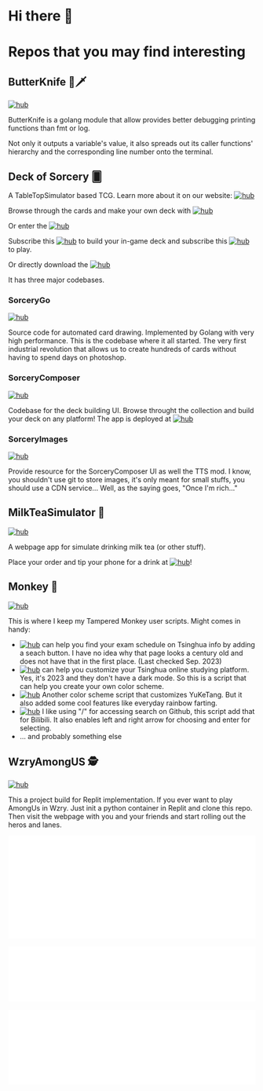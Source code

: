 # Hi there 👋

# Repos that you may find interesting

## ButterKnife  🧈🗡️

[![hub](https://img.shields.io/badge/GitHub-100000?style=for-the-badge&logo=github&logoColor=white)](https://github.com/Yifeeeeei/butterknife)

ButterKnife is a golang module that allow provides better debugging printing functions than fmt or log.

Not only it outputs a variable's value, it also spreads out its caller functions' hierarchy and the corresponding line number onto the terminal.

## Deck of Sorcery 🂠

A TableTopSimulator based TCG. Learn more about it on our website: [![hub](https://img.shields.io/badge/Deck_of_Sorcery-blue)](https://yifeeeeei.github.io/DeckOfSorcery/)

Browse through the cards and make your own deck with [![hub](https://img.shields.io/badge/Sorcery_Composer-gray)](https://yifeeeeei.github.io/SorceryComposer/)

Or enter the  [![hub](https://img.shields.io/badge/Arena-gray)](https://yifeeeeei.github.io/SorceryComposer/Arena/)

Subscribe this [![hub](https://img.shields.io/badge/Builder_Mod-gray)](https://steamcommunity.com/sharedfiles/filedetails/?id=3093581820) to build your in-game deck and subscribe this [![hub](https://img.shields.io/badge/Tableset_Mod-gray)](https://steamcommunity.com/sharedfiles/filedetails/?id=3155709993) to play.

Or directly download the [![hub](https://img.shields.io/badge/TTS_Saves-gray)](https://drive.google.com/drive/folders/1C4G1VXejHsKWljR7k0Te-FQ1DuZdBUEL?usp=drive_link)

It has three major codebases.

### SorceryGo

[![hub](https://img.shields.io/badge/GitHub-100000?style=for-the-badge&logo=github&logoColor=white)](https://github.com/Yifeeeeei/SorceryGo)

Source code for automated card drawing. Implemented by Golang with very high performance. This is the codebase where it all started. The very first industrial revolution that allows us to create hundreds of cards without having to spend days on photoshop.

### SorceryComposer

[![hub](https://img.shields.io/badge/GitHub-100000?style=for-the-badge&logo=github&logoColor=white)](https://github.com/Yifeeeeei/SorceryComposer)

Codebase for the deck building UI. Browse throught the collection and build your deck on any platform! The app is deployed at [![hub](https://img.shields.io/badge/Sorcery_Composer-gray)](https://yifeeeeei.github.io/SorceryComposer/)

### SorceryImages

[![hub](https://img.shields.io/badge/GitHub-100000?style=for-the-badge&logo=github&logoColor=white)](https://github.com/Yifeeeeei/SorceryImages)

Provide resource for the SorceryComposer UI as well the TTS mod. I know, you shouldn't use git to store images, it's only meant for small stuffs, you should use a CDN service... Well, as the saying goes, "Once I'm rich..."

## MilkTeaSimulator 🥤
[![hub](https://img.shields.io/badge/GitHub-100000?style=for-the-badge&logo=github&logoColor=white)](https://github.com/Yifeeeeei/MilkTeaSimulator)

A webpage app for simulate drinking milk tea (or other stuff).

Place your order and tip your phone for a drink at [![hub](https://img.shields.io/badge/Cyber_Teashop-gray)](https://yifeeeeei.github.io/MilkTeaSimulator/)!

## Monkey 🙈

[![hub](https://img.shields.io/badge/GitHub-100000?style=for-the-badge&logo=github&logoColor=white)](https://github.com/Yifeeeeei/Monkey)

This is where I keep my Tampered Monkey user scripts. Might comes in handy:

- [![hub](https://img.shields.io/badge/Exam_Arrangement_Filter-gray)](https://yifeeeeei.github.io/Monkey/exam_arrangement_filter.user.js) can help you find your exam schedule on Tsinghua info by adding a seach button. I have no idea why that page looks a century old and does not have that in the first place. (Last checked Sep. 2023)
- [![hub](https://img.shields.io/badge/WLXT_Theme_Tool-gray)](https://yifeeeeei.github.io/Monkey/wlxt_theme_tool.user.js) can help you customize your Tsinghua online studying platform. Yes, it's 2023 and they don't have a dark mode. So this is a script that can help you create your own color scheme.
- [![hub](https://img.shields.io/badge/YuKeTang_Theme_Tool-gray)](https://yifeeeeei.github.io/Monkey/yuketang_themetool.user.js) Another color scheme script that customizes YuKeTang. But it also added some cool features like everyday rainbow farting.
- [![hub](https://img.shields.io/badge/Bilibili_Search_Shortcut-gray)](https://yifeeeeei.github.io/Monkey/bilibiliSearchHotKey.user.js) I like using "/" for accessing search on Github, this script add that for Bilibili. It also enables left and right arrow for choosing and enter for selecting.
- ... and probably something else

## WzryAmongUS 🕵️

[![hub](https://img.shields.io/badge/GitHub-100000?style=for-the-badge&logo=github&logoColor=white)](https://github.com/Yifeeeeei/WzryAmongUS)

This a project build for Replit implementation. If you ever want to play AmongUs in Wzry. Just init a python container in Replit and clone this repo. Then visit the webpage with you and your friends and start rolling out the heros and lanes.


![Metrics](/metrics.plugin.isocalendar.svg)

![Metrics](/metrics.plugin.languages.svg)

![Metrics](/metrics.plugin.repositories.svg)
